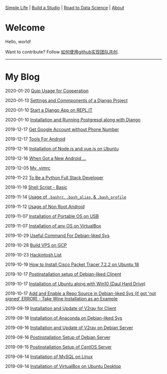 
[Simple Life](https://tane-rs.github.io/simple-life/) |
[Build a Studio](https://tane-rs.github.io/build-a-studio/) |
[Road to Data Science](https://tane-rs.github.io/road-to-data-science/) |
[About](about.md)

# Welcome
Hello, world!

Want to contribute? Follow [如何使用github实现团队共创](https://www.jianshu.com/p/ab7c81414277).


---

# My Blog

2020-01-20 [Quip Usage for Cooperation](_posts/2020-01-20-00.md)

2020-01-13 [Settings and Commponents of a Django Project](_posts/2020-01-13-00.md)

2020-01-10 [Start a Django App on REPL.IT](_posts/2020-01-10-01.md)

2020-01-10 [Installation and Running Postgresql along with Django](_posts/2020-01-10-00.md)

2019-12-17 [Get Google Account without Phone Number](_posts/2019-12-17-01.md)

2019-12-17 [Tools For Android](_posts/2019-12-17-00.md)

2019-12-16 [Installation of Node.js and vue.js on Ubuntu](_posts/2019-12-16-01.md)

2019-12-16 [When Got a New Android ...](_posts/2019-12-16-00.md)

2019-12-05 [My .vimrc](_posts/2019-12-05-00.md)

2019-11-22 [To Be a Python Full Stack Developer](_posts/2019-11-22-00.md)

2019-11-19 [Shell Script - Basic](_posts/2019-11-19-01.md)

2019-11-14 [Usage of `.bashrc`, `.bash_alias`, & `.bash_profile`](_posts/2019-11-14-00.md)

2019-11-12 [Usage of Non Root Android](_posts/2019-11-12-01.md)

2019-11-07 [Installation of Portable OS on USB](_posts/2019-11-07-01.md)

2019-11-07 [Installation of any OS on VirtualBox](_posts/2019-11-07-00.md)

2019-10-29 [Useful Command For Debian-liked Sys](_posts/2019-10-29-00.md)

2019-10-28 [Build VPS on GCP](_posts/2019-10-28-01.md)

2019-10-23 [Hackintosh List](_posts/2019-10-23-00.md)

2019-10-19 [How to Install Cisco Packet Tracer 7.2.2 on Ubuntu 18](_posts/2019-10-19-00.md)

2019-10-17 [Postinstallation setup of Debian-liked Clinent](_posts/2019-10-17-02.md)

2019-10-17 [Installation of Ubuntu along with Win10 (Daul Hard Drive)](_posts/2019-10-17-01.md)

2019-10-17 [Add and Enable a Repo Source in Debian-liked Sys (if got 'not signed' ERROR) - Take Wine Installation as an Example](_posts/2019-10-17-00.md)

2019-09-19 [Installation and Update of V2ray for Client](_posts/2019-09-19-00.md)

2019-09-18 [Installation of Anaconda on Debian-liked Sys](_posts/2019-09-18-00.md)

2019-09-16 [Installation and Update of V2ray on Debian Server](_posts/2019-09-16-01.md)

2019-09-16 [Postinstallation Setup of Debian Server](_posts/2019-09-16-00.md)

2019-09-15 [Postinstallation Setup of CentOS Server](_posts/2019-09-15-00.md)

2019-09-14 [Installation of MySQL on Linux](_posts/2019-09-14-01.md)

2019-09-14 [Installation of VirtualBox on Ubuntu Desktop](_posts/2019-09-14-00.md)
